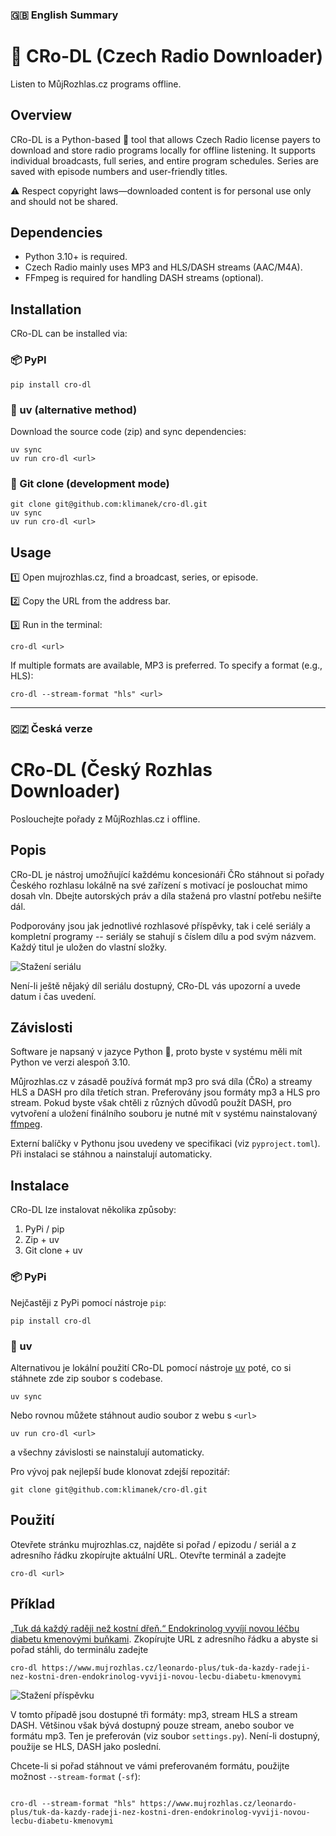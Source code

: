 ### 🇬🇧 English Summary
# 🐍 CRo-DL (Czech Radio Downloader)
Listen to MůjRozhlas.cz programs offline.

## Overview
CRo-DL is a Python-based 🐍 tool that allows Czech Radio license payers to download and store radio programs locally for offline listening. It supports individual broadcasts, full series, and entire program schedules. Series are saved with episode numbers and user-friendly titles.

⚠️ Respect copyright laws—downloaded content is for personal use only and should not be shared.

## Dependencies
* Python 3.10+ is required.
* Czech Radio mainly uses MP3 and HLS/DASH streams (AAC/M4A).
* FFmpeg is required for handling DASH streams (optional).

## Installation
CRo-DL can be installed via:

### 📦 PyPI

```
pip install cro-dl
```

### 🚀 uv (alternative method)
Download the source code (zip) and sync dependencies:

```
uv sync
uv run cro-dl <url>
```

### 🔧 Git clone (development mode)
```
git clone git@github.com:klimanek/cro-dl.git
uv sync
uv run cro-dl <url>
```
## Usage
1️⃣ Open mujrozhlas.cz, find a broadcast, series, or episode.

2️⃣ Copy the URL from the address bar.

3️⃣ Run in the terminal:

```
cro-dl <url>
```

If multiple formats are available, MP3 is preferred. To specify a format (e.g., HLS):

```
cro-dl --stream-format "hls" <url>
```


<hr />

### 🇨🇿 Česká verze
# CRo-DL (Český Rozhlas Downloader)
Poslouchejte pořady z MůjRozhlas.cz i offline. 

## Popis
CRo-DL je nástroj umožňující každému koncesionáři ČRo stáhnout si pořady Českého rozhlasu lokálně na své zařízení s motivací je poslouchat mimo dosah vln. Dbejte autorských práv a díla stažená pro vlastní potřebu nešiřte dál.

Podporovány jsou jak jednotlivé rozhlasové příspěvky, tak i celé seriály a kompletní programy -- seriály se stahují s číslem dílu a pod svým názvem. Každý titul je uložen do vlastní složky. 

![Stažení seriálu](./assets/images/series.png)

Není-li ještě nějaký díl seriálu dostupný, CRo-DL vás upozorní a uvede datum i čas uvedení.

## Závislosti
Software je napsaný v jazyce Python 🐍, proto byste v systému měli mít Python ve verzi alespoň 3.10. 

Můjrozhlas.cz v zásadě používá formát mp3 pro svá díla (ČRo) a streamy HLS a DASH pro díla třetích stran. Preferovány jsou formáty mp3 a HLS pro stream. Pokud byste však chtěli z různých důvodů použít DASH, pro vytvoření a uložení finálního souboru je nutné mít v systému nainstalovaný [ffmpeg](https://www.ffmpeg.org/). 

Externí balíčky v Pythonu jsou uvedeny ve specifikaci (viz `pyproject.toml`). Při instalaci se stáhnou a nainstalují automaticky.

## Instalace
CRo-DL lze instalovat několika způsoby:

1. PyPi / pip
2. Zip + uv
3. Git clone + uv


### 📦 PyPi
Nejčastěji z PyPi pomocí nástroje `pip`:

```
pip install cro-dl
```

### 🚀  uv
Alternativou je lokální použití CRo-DL pomocí nástroje [uv](https://docs.astral.sh/uv/) poté, co si stáhnete zde zip soubor s codebase.

`uv sync`

Nebo rovnou můžete stáhnout audio soubor z webu s `<url>`

```
uv run cro-dl <url>
```

a všechny závislosti se nainstalují automaticky.


Pro vývoj pak nejlepší bude klonovat zdejší repozitář:

```
git clone git@github.com:klimanek/cro-dl.git
```

## Použití
Otevřete stránku mujrozhlas.cz, najděte si pořad / epizodu / seriál a z adresního řádku zkopírujte aktuální URL. Otevřte terminál a zadejte

```
cro-dl <url>
```

## Příklad
[„Tuk dá každý raději než kostní dřeň.“ Endokrinolog vyvíjí novou léčbu diabetu kmenovými buňkami](https://www.mujrozhlas.cz/leonardo-plus/tuk-da-kazdy-radeji-nez-kostni-dren-endokrinolog-vyviji-novou-lecbu-diabetu-kmenovymi). Zkopírujte URL z adresního řádku a abyste si pořad stáhli, do terminálu zadejte

```
cro-dl https://www.mujrozhlas.cz/leonardo-plus/tuk-da-kazdy-radeji-nez-kostni-dren-endokrinolog-vyviji-novou-lecbu-diabetu-kmenovymi
```


![Stažení příspěvku](./assets/images/broadcast.png)

V tomto případě jsou dostupné tři formáty: mp3, stream HLS a stream DASH. Většinou však bývá dostupný pouze stream, anebo soubor ve formátu mp3. Ten je preferován (viz soubor `settings.py`). Není-li dostupný, použije se HLS, DASH jako poslední.

Chcete-li si pořad stáhnout ve vámi preferovaném formátu, použijte možnost `--stream-format` (`-sf`):

```

cro-dl --stream-format "hls" https://www.mujrozhlas.cz/leonardo-plus/tuk-da-kazdy-radeji-nez-kostni-dren-endokrinolog-vyviji-novou-lecbu-diabetu-kmenovymi 

```